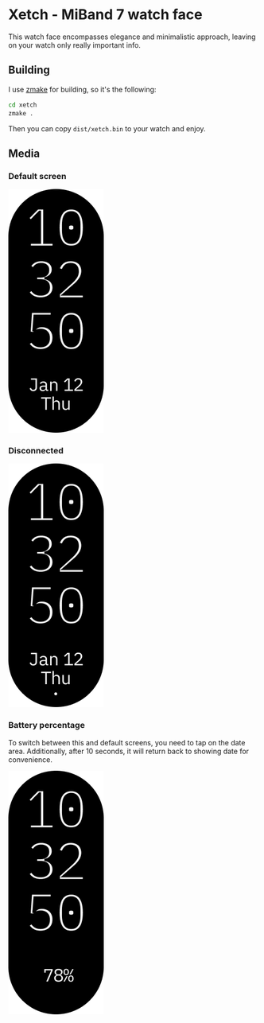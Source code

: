 # Xetch - MiBand 7 watch face

This watch face encompasses elegance and minimalistic approach, leaving on your watch only really important info. 

## Building

I use [zmake](https://github.com/melianmiko/zmake) for building, so it's the following:

```bash
cd xetch
zmake .
```

Then you can copy `dist/xetch.bin` to your watch and enjoy.

## Media

### Default screen

![Default](/assets/images/wallpaper.png)

### Disconnected 

![Disconnected](/assets/images/dics.png)

### Battery percentage

To switch between this and default screens, you need to tap on the date area. Additionally, after 10 seconds, it will return back to showing date for convenience.

![Battery percentage](/assets/images/perc.png)